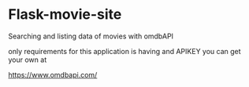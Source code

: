 # Flask-movie-site
Searching and listing data of movies with omdbAPI

only requirements for this application is having and APIKEY
you can get your own at

https://www.omdbapi.com/
